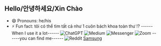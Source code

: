 ## Hello/안녕하세요/Xin Chào
- 😄 Pronouns: he/his
- ⚡ Fun fact: tôi có thể tìm tất cả như 1 cuôn bách khoa toàn thư !?
                        ------When I use it a lot------
![ChatGPT](https://img.shields.io/badge/chatGPT-74aa9c?style=for-the-badge&logo=openai&logoColor=white)
![Medium](https://img.shields.io/badge/Medium-12100E?style=for-the-badge&logo=medium&logoColor=white)
![Messenger](https://img.shields.io/badge/Messenger-00B2FF?style=for-the-badge&logo=messenger&logoColor=white)
![Zoom](https://img.shields.io/badge/Zoom-2D8CFF?style=for-the-badge&logo=zoom&logoColor=white)
                          ------you can find me------
![Reddit](https://img.shields.io/badge/Reddit-%23FF4500.svg?style=for-the-badge&logo=Reddit&logoColor=white)
[Samsung](https://img.shields.io/badge/Samsung-%231428A0.svg?style=for-the-badge&logo=samsung&logoColor=white)
